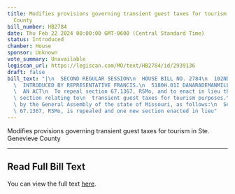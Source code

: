 ```yaml
---
title: Modifies provisions governing transient guest taxes for tourism in Ste. Genevieve
  County
bill_number: HB2784
date: Thu Feb 22 2024 00:00:00 GMT-0600 (Central Standard Time)
status: Introduced
chamber: House
sponsor: Unknown
vote_summary: Unavailable
legiscan_url: https://legiscan.com/MO/text/HB2784/id/2939136
draft: false
bill_text: "|\n  SECOND REGULAR SESSION\n  HOUSE BILL NO. 2784\n  102ND GENERAL ASSEMBLY\n\
  \  INTRODUCED BY REPRESENTATIVE FRANCIS.\n  5180H.01I DANARADEMANMILLER,ChiefClerk\n\
  \  AN ACT\n  To repeal section 67.1367, RSMo, and to enact in lieu thereof one new\
  \ section relating to\n  transient guest taxes for tourism purposes.\n  Be it enacted\
  \ by the General Assembly of the state of Missouri, as follows:\n  Section A. Section\
  \ 67.1367, RSMo, is repealed and one new section enacted in lieu"
---
```

Modifies provisions governing transient guest taxes for tourism in Ste. Genevieve County

---

## Read Full Bill Text

You can view the full text [here](https://legiscan.com/MO/text/HB2784/id/2939136).
